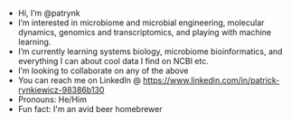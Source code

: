 - Hi, I’m @patrynk
- I’m interested in microbiome and microbial engineering, molecular dynamics, genomics and transcriptomics, and playing with machine learning.
- I’m currently learning systems biology, microbiome bioinformatics, and everything I can about cool data I find on NCBI etc.
- I’m looking to collaborate on any of the above
- You can reach me on LinkedIn @ https://www.linkedin.com/in/patrick-rynkiewicz-98386b130
- Pronouns: He/Him
- Fun fact: I'm an avid beer homebrewer

<!---
patrynk/patrynk is a ✨ special ✨ repository because its `README.md` (this file) appears on your GitHub profile.
You can click the Preview link to take a look at your changes.
--->
